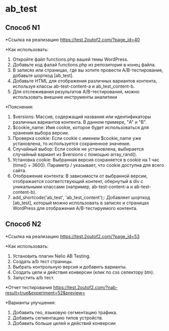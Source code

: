 # ab_test

## Способ N1

*Ссылка на реализацию https://test.2outof2.com/?page_id=40

*Как использовать:
1. Откройте файл functions.php вашей темы WordPress.
2. Добавьте код фалай functions.php из репозитория в конец файла.
3. В записях или страницах, где вы хотите провести A/B-тестирование, добавьте шорткод [ab_test].
4. Добавьте HTML для отображения различных вариантов контента, используя классы ab-test-content-a и ab_test_content-b.
5. Для отслеживания результатов A/B-тестирования, можно использовать внешние инструменты аналитики

*Пояснения:
1. $versions:
Массив, содержащий названия или идентификаторы различных вариантов контента. В данном примере, "A" и "B".
2. $cookie_name:
Имя cookie, которое будет использоваться для хранения выбора версии.
3. Проверка cookie:
Если cookie с именем $cookie_name уже установлена, то используется сохраненное значение.
4. Случайный выбор:
Если cookie не установлена, выбирается случайный вариант из $versions с помощью array_rand().
5. Установка cookie:
Выбранная версия сохраняется в cookie на 1 час (time() + 3600). Параметр / указывает, что cookie доступна для всего сайта.
6. Отображение контента:
В зависимости от выбранной версии, отображается соответствующий контент, обернутый в div с уникальными классами (например, ab-test-content-a и ab-test-content-b).
7. add_shortcode('ab_test', 'ab_test_content');:
Добавляет шорткод [ab_test], который можно использовать в записях и страницах WordPress для отображения A/B-тестируемого контента.


## Способ N2

*Ссылка на реализацию https://test.2outof2.com/?page_id=53

*Как использовать:
1. Установить плагин Nelio AB Testing.
2. Создать a/b тест страницы.
3. Выбрать контрольную версия и добавить варианты.
4. Создать цели и действия конверсии (клик по css селектору btn).
5. Запустить a/b тест.

*Отчет тестирования https://test.2outof2.com/?nab-result=true&experiment=52&preview=

*Варианты улучшения:
1. Добавить гео, языковую сегментацию трафика.
2. Добавить сегментацию типов устройств.
3. Добавить больше целей и действий конверсии




